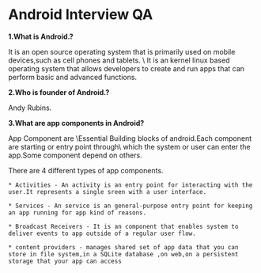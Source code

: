 # Android Interview QA

**1.What is Android.?**

It is an open source operating system that is primarily used on mobile devices,such as cell phones and tablets.  \ It is an kernel linux based operating system that allows developers to create and run apps that can perform basic and advanced functions.


**2.Who is founder of Android.?**

Andy Rubins.


**3.What are app components in Android?**

App Component are \Essential Building blocks of android.Each component are starting or entry point through\ which the system or user can enter the app.Some component depend on others.

There are 4 different types of app components.

	* Activities - An activity is an entry point for interacting with the user.It represents a single sreen with a user interface.

	* Services - An service is an general-purpose entry point for keeping an app running for app kind of reasons.

	* Broadcast Receivers - It is an component that enables system to deliver events to app outside of a regular user flow.
	
	* content providers - manages shared set of app data that you can store in file system,in a SQLite database ,on web,on a persistent storage that your app can access

